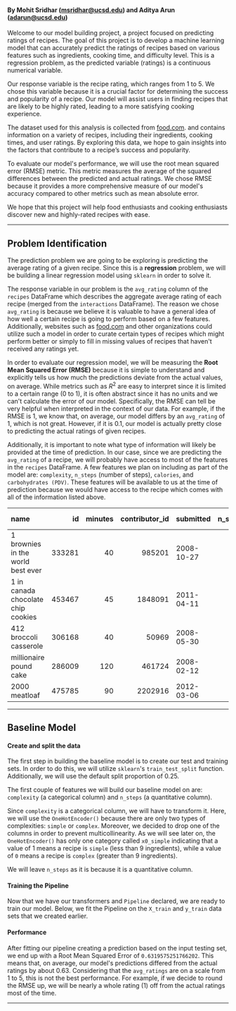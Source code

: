 #### By Mohit Sridhar (msridhar@ucsd.edu) and Aditya Arun (adarun@ucsd.edu)


Welcome to our model building project, a project focused on predicting ratings of recipes. The goal of this project is to develop a machine learning model that can accurately predict the ratings of recipes based on various features such as ingredients, cooking time, and difficulty level. This is a regression problem, as the predicted variable (ratings) is a continuous numerical variable.

Our response variable is the recipe rating, which ranges from 1 to 5. We chose this variable because it is a crucial factor for determining the success and popularity of a recipe. Our model will assist users in finding recipes that are likely to be highly rated, leading to a more satisfying cooking experience.

The dataset used for this analysis is collected from <a href="food.com">food.com</a>. and contains information on a variety of recipes, including their ingredients, cooking times, and user ratings. By exploring this data, we hope to gain insights into the factors that contribute to a recipe’s success and popularity.

To evaluate our model's performance, we will use the root mean squared error (RMSE) metric. This metric measures the average of the squared differences between the predicted and actual ratings. We chose RMSE because it provides a more comprehensive measure of our model's accuracy compared to other metrics such as mean absolute error.

We hope that this project will help food enthusiasts and cooking enthusiasts discover new and highly-rated recipes with ease.

---

## Problem Identification

The prediction problem we are going to be exploring is predicting the average rating of a given recipe. Since this is a **regression** problem, we will be building a linear regression model using `sklearn` in order to solve it.

The response variable in our problem is the `avg_rating` column of the `recipes` DataFrame which describes the aggregate average rating of each recipe (merged from the `interactions` DataFrame). The reason we chose `avg_rating` is because we believe it is valuable to have a general idea of how well a certain recipe is going to perform based on a few features. Additionally, websites such as [food.com](https://www.food.com) and other organizations could utilize such a model in order to curate certain types of recipes which might perform better or simply to fill in missing values of recipes that haven't received any ratings yet.

In order to evaluate our regression model, we will be measuring the **Root Mean Squared Error (RMSE)** because it is simple to understand and explicitly tells us how much the predictions deviate from the actual values, on average. While metrics such as $R^2$ are easy to interpret since it is limited to a certain range (0 to 1), it is often abstract since it has no units and we can't calculate the error of our model. Specifically, the RMSE can tell be very helpful when interpreted in the context of our data. For example, if the RMSE is 1, we know that, on average, our model differs by an `avg_rating` of 1, which is not great. However, if it is 0.1, our model is actually pretty close to predicting the actual ratings of given recipes.  

Additionally, it is important to note what type of information will likely be provided at the time of prediction. In our case, since we are predicting the `avg_rating` of a recipe, we will probably have access to most of the features in the `recipes` DataFrame. A few features we plan on including as part of the model are: `complexity`, `n_steps` (number of steps), `calories`, and `carbohydrates (PDV)`. These features will be available to us at the time of prediction because we would have access to the recipe which comes with all of the information listed above.


| name                                 |     id |   minutes |   contributor_id | submitted   |   n_steps |   n_ingredients |   avg_rating |   calories |   total_fat (PDV) |   sugar (PDV) |   sodium (PDV) |   protein (PDV) |   saturated_fat (PDV) |   carbohydrates (PDV) | complexity   |
|:-------------------------------------|-------:|----------:|-----------------:|:------------|----------:|----------------:|-------------:|-----------:|------------------:|--------------:|---------------:|----------------:|----------------------:|----------------------:|:-------------|
| 1 brownies in the world    best ever | 333281 |        40 |           985201 | 2008-10-27  |        10 |               9 |            4 |      138.4 |                10 |            50 |              3 |               3 |                    19 |                     6 | simple       |
| 1 in canada chocolate chip cookies   | 453467 |        45 |          1848091 | 2011-04-11  |        12 |              11 |            5 |      595.1 |                46 |           211 |             22 |              13 |                    51 |                    26 | complex      |
| 412 broccoli casserole               | 306168 |        40 |            50969 | 2008-05-30  |         6 |               9 |            5 |      194.8 |                20 |             6 |             32 |              22 |                    36 |                     3 | simple       |
| millionaire pound cake               | 286009 |       120 |           461724 | 2008-02-12  |         7 |               7 |            5 |      878.3 |                63 |           326 |             13 |              20 |                   123 |                    39 | simple       |
| 2000 meatloaf                        | 475785 |        90 |          2202916 | 2012-03-06  |        17 |              13 |            5 |      267   |                30 |            12 |             12 |              29 |                    48 |                     2 | complex      |

---

## Baseline Model

#### Create and split the data
The first step in building the baseline model is to create our test and training sets. In order to do this, we will utilize `sklearn`'s `train_test_split` function. Additionally, we will use the default split proportion of 0.25.

The first couple of features we will build our baseline model on are: `complexity` (a categorical column) and `n_steps` (a quantitative column).

Since `complexity` is a categorical column, we will have to transform it. Here, we will use the `OneHotEncoder()` because there are only two types of complexities: `simple` or `complex`. Moreover, we decided to drop one of the columns in order to prevent multicollinearity. As we will see later on, the `OneHotEncoder()` has only one category called `x0_simple` indicating that a value of 1 means a recipe is `simple` (less than 9 ingredients), while a value of `0` means a recipe is `complex` (greater than 9 ingredients).

We will leave `n_steps` as it is because it is a quantitative column.

#### Training the Pipeline
Now that we have our transformers and `Pipeline` declared, we are ready to train our model. Below, we fit the Pipeline on the `X_train` and `y_train` data sets that we created earlier.

#### Performance
After fitting our pipeline creating a prediction based on the input testing set, we end up with a Root Mean Squared Error of `0.6319575251766202`. This means that, on average, our model's predictions differed from the actual ratings by about 0.63. Considering that the `avg_ratings` are on a scale from 1 to 5, this is not the best performance. For example, if we decide to round the RMSE up, we will be nearly a whole rating (1) off from the actual ratings most of the time. 

---
